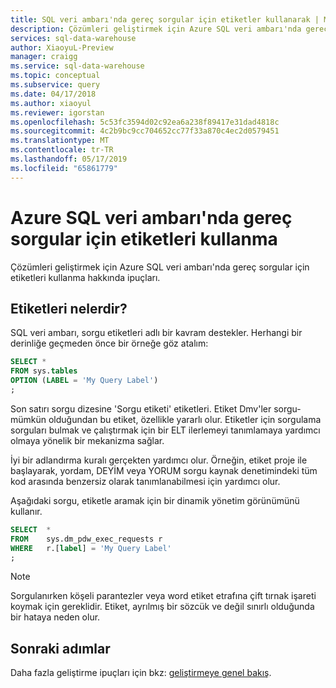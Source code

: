 ```yaml
---
title: SQL veri ambarı'nda gereç sorgular için etiketler kullanarak | Microsoft Docs
description: Çözümleri geliştirmek için Azure SQL veri ambarı'nda gereç sorgular için etiketleri kullanma hakkında ipuçları.
services: sql-data-warehouse
author: XiaoyuL-Preview
manager: craigg
ms.service: sql-data-warehouse
ms.topic: conceptual
ms.subservice: query
ms.date: 04/17/2018
ms.author: xiaoyul
ms.reviewer: igorstan
ms.openlocfilehash: 5c53fc3594d02c92ea6a238f89417e31dad4818c
ms.sourcegitcommit: 4c2b9bc9cc704652cc77f33a870c4ec2d0579451
ms.translationtype: MT
ms.contentlocale: tr-TR
ms.lasthandoff: 05/17/2019
ms.locfileid: "65861779"
---
```

# <a name="using-labels-to-instrument-queries-in-azure-sql-data-warehouse"></a>Azure SQL veri ambarı'nda gereç sorgular için etiketleri kullanma
Çözümleri geliştirmek için Azure SQL veri ambarı'nda gereç sorgular için etiketleri kullanma hakkında ipuçları.


## <a name="what-are-labels"></a>Etiketleri nelerdir?
SQL veri ambarı, sorgu etiketleri adlı bir kavram destekler. Herhangi bir derinliğe geçmeden önce bir örneğe göz atalım:

```sql
SELECT *
FROM sys.tables
OPTION (LABEL = 'My Query Label')
;
```

Son satırı sorgu dizesine 'Sorgu etiketi' etiketleri. Etiket Dmv'ler sorgu-mümkün olduğundan bu etiket, özellikle yararlı olur. Etiketler için sorgulama sorguları bulmak ve çalıştırmak için bir ELT ilerlemeyi tanımlamaya yardımcı olmaya yönelik bir mekanizma sağlar.

İyi bir adlandırma kuralı gerçekten yardımcı olur. Örneğin, etiket proje ile başlayarak, yordam, DEYİM veya YORUM sorgu kaynak denetimindeki tüm kod arasında benzersiz olarak tanımlanabilmesi için yardımcı olur.

Aşağıdaki sorgu, etiketle aramak için bir dinamik yönetim görünümünü kullanır.

```sql
SELECT  *
FROM    sys.dm_pdw_exec_requests r
WHERE   r.[label] = 'My Query Label'
;
```

> [!NOTE]
> Sorgulanırken köşeli parantezler veya word etiket etrafına çift tırnak işareti koymak için gereklidir. Etiket, ayrılmış bir sözcük ve değil sınırlı olduğunda bir hataya neden olur. 
> 
> 

## <a name="next-steps"></a>Sonraki adımlar
Daha fazla geliştirme ipuçları için bkz: [geliştirmeye genel bakış](sql-data-warehouse-overview-develop.md).


